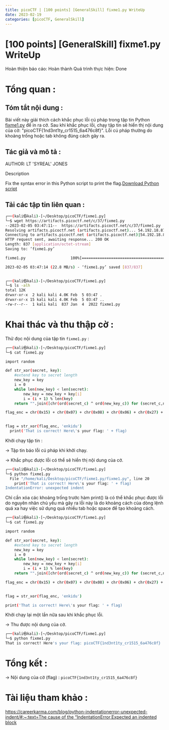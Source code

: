```yaml
---
title: picoCTF | [100 points] [GeneralSkill] fixme1.py WriteUp
date: 2023-02-19
categories: [picoCTF, GeneralSkill]
---
```



# [100 points] [GeneralSkill] fixme1.py WriteUp

Hoàn thiện báo cáo: Hoàn thành
Quá trình thực hiện: Done

# Tổng quan :

## Tóm tắt nội dung :

Bài viết này giải thích cách khắc phục lỗi cú pháp trong tập tin Python [fixme1.py](http://fixme1.py/) để in ra cờ. Sau khi khắc phục lỗi, chạy tập tin sẽ hiển thị nội dung của cờ: "picoCTF{1nd3nt1ty_cr1515_6a476c8f}". Lỗi cú pháp thường do khoảng trống hoặc tab không đúng cách gây ra.

## Tác giả và mô tả :

AUTHOR: LT 'SYREAL' JONES

Description

Fix the syntax error in this Python script to print the flag.[Download Python script](https://artifacts.picoctf.net/c/37/fixme1.py)

## Tải các tập tin liên quan :

```bash
┌──(kali㉿kali)-[~/Desktop/picoCTF/fixme1.py]
└─$ wget https://artifacts.picoctf.net/c/37/fixme1.py   
--2023-02-05 03:47:11--  https://artifacts.picoctf.net/c/37/fixme1.py
Resolving artifacts.picoctf.net (artifacts.picoctf.net)... 54.192.18.87, 54.192.18.81, 54.192.18.125, ...
Connecting to artifacts.picoctf.net (artifacts.picoctf.net)|54.192.18.87|:443... connected.
HTTP request sent, awaiting response... 200 OK
Length: 837 [application/octet-stream]
Saving to: ‘fixme1.py’

fixme1.py                    100%[=============================================>]     837  --.-KB/s    in 0s      

2023-02-05 03:47:14 (22.8 MB/s) - ‘fixme1.py’ saved [837/837]

                                                                                                                   
┌──(kali㉿kali)-[~/Desktop/picoCTF/fixme1.py]
└─$ ls -alh 
total 12K
drwxr-xr-x  2 kali kali 4.0K Feb  5 03:47 .
drwxr-xr-x 15 kali kali 4.0K Feb  5 03:47 ..
-rw-r--r--  1 kali kali  837 Jan  4  2022 fixme1.py
```

# Khai thác và thu thập cờ :

Thử đọc nội dung của tập tin `fixme1.py` :

```bash
┌──(kali㉿kali)-[~/Desktop/picoCTF/fixme1.py]
└─$ cat fixme1.py                   

import random

def str_xor(secret, key):
    #extend key to secret length
    new_key = key
    i = 0
    while len(new_key) < len(secret):
        new_key = new_key + key[i]
        i = (i + 1) % len(key)        
    return "".join([chr(ord(secret_c) ^ ord(new_key_c)) for (secret_c,new_key_c) in zip(secret,new_key)])

flag_enc = chr(0x15) + chr(0x07) + chr(0x08) + chr(0x06) + chr(0x27) + chr(0x21) + chr(0x23) + chr(0x15) + chr(0x5a) + chr(0x07) + chr(0x00) + chr(0x46) + chr(0x0b) + chr(0x1a) + chr(0x5a) + chr(0x1d) + chr(0x1d) + chr(0x2a) + chr(0x06) + chr(0x1c) + chr(0x5a) + chr(0x5c) + chr(0x55) + chr(0x40) + chr(0x3a) + chr(0x58) + chr(0x0a) + chr(0x5d) + chr(0x53) + chr(0x43) + chr(0x06) + chr(0x56) + chr(0x0d) + chr(0x14)

  
flag = str_xor(flag_enc, 'enkidu')
  print('That is correct! Here\'s your flag: ' + flag)
```

Khởi chạy tập tin :

→ Tập tin báo lỗi cú pháp khi khởi chạy.

→ Khắc phục được lỗi có thể sẽ hiển thị nội dung của cờ.

```bash
┌──(kali㉿kali)-[~/Desktop/picoCTF/fixme1.py]
└─$ python fixme1.py               
  File "/home/kali/Desktop/picoCTF/fixme1.py/fixme1.py", line 20
    print('That is correct! Here\'s your flag: ' + flag)
IndentationError: unexpected indent
```

Chỉ cần xóa các khoảng trống trước hàm print() là có thể khắc phục được lỗi do nguyên nhân chủ yếu mà gây ra lỗi này là do khoảng cách của dòng lệnh quá xa hay việc sử dụng quá nhiều tab hoặc space để tạo khoảng cách.

```bash
┌──(kali㉿kali)-[~/Desktop/picoCTF/fixme1.py]
└─$ cat fixme1.py 

import random

def str_xor(secret, key):
    #extend key to secret length
    new_key = key
    i = 0
    while len(new_key) < len(secret):
        new_key = new_key + key[i]
        i = (i + 1) % len(key)        
    return "".join([chr(ord(secret_c) ^ ord(new_key_c)) for (secret_c,new_key_c) in zip(secret,new_key)])

flag_enc = chr(0x15) + chr(0x07) + chr(0x08) + chr(0x06) + chr(0x27) + chr(0x21) + chr(0x23) + chr(0x15) + chr(0x5a) + chr(0x07) + chr(0x00) + chr(0x46) + chr(0x0b) + chr(0x1a) + chr(0x5a) + chr(0x1d) + chr(0x1d) + chr(0x2a) + chr(0x06) + chr(0x1c) + chr(0x5a) + chr(0x5c) + chr(0x55) + chr(0x40) + chr(0x3a) + chr(0x58) + chr(0x0a) + chr(0x5d) + chr(0x53) + chr(0x43) + chr(0x06) + chr(0x56) + chr(0x0d) + chr(0x14)

  
flag = str_xor(flag_enc, 'enkidu')

print('That is correct! Here\'s your flag: ' + flag)
```

Khởi chạy lại một lần nữa sau khi khắc phục lỗi.

→ Thu được nội dung của cờ.

```bash
┌──(kali㉿kali)-[~/Desktop/picoCTF/fixme1.py]
└─$ python fixme1.py 
That is correct! Here's your flag: picoCTF{1nd3nt1ty_cr1515_6a476c8f}
```

# Tổng kết :

→ Nội dung của cờ (flag) : `picoCTF{1nd3nt1ty_cr1515_6a476c8f}`

# Tài liệu tham khảo :

[https://careerkarma.com/blog/python-indentationerror-unexpected-indent/#:~:text=The cause of the “IndentationError,Expected an indented block](https://careerkarma.com/blog/python-indentationerror-unexpected-indent/#:~:text=The%20cause%20of%20the%20%E2%80%9CIndentationError,Expected%20an%20indented%20block)